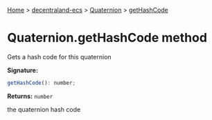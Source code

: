 [Home](./index) &gt; [decentraland-ecs](./decentraland-ecs.md) &gt; [Quaternion](./decentraland-ecs.quaternion.md) &gt; [getHashCode](./decentraland-ecs.quaternion.gethashcode.md)

# Quaternion.getHashCode method

Gets a hash code for this quaternion

**Signature:**
```javascript
getHashCode(): number;
```
**Returns:** `number`

the quaternion hash code
